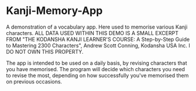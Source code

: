 ﻿# Kanji-Memory-App

A demonstration of a vocabulary app. Here used to memorise various Kanji characters. 
ALL DATA USED WITHIN THIS DEMO IS A SMALL EXCERPT FROM "THE KODANSHA KANJI LEARNER'S COURSE: A Step-by-Step Guide to Mastering 2300 Characters", Andrew Scott Conning, Kodansha USA Inc. I DO NOT OWN THIS PROPERTY.

The app is intended to be used on a daily basis, by revising characters that you have memorised. The program will decide which characters you need to revise the most, depending on how successfully you've memorised them on previous occasions.
